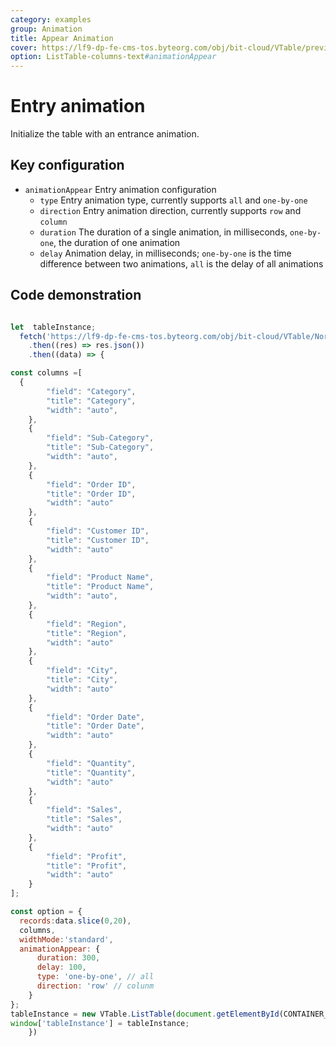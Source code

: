 ```yaml
---
category: examples
group: Animation
title: Appear Animation
cover: https://lf9-dp-fe-cms-tos.byteorg.com/obj/bit-cloud/VTable/preview/appear-animation.gif
option: ListTable-columns-text#animationAppear
---
```


# Entry animation

Initialize the table with an entrance animation.

## Key configuration

- `animationAppear` Entry animation configuration
  - `type` Entry animation type, currently supports `all` and `one-by-one`
  - `direction` Entry animation direction, currently supports `row` and `column`
  - `duration` The duration of a single animation, in milliseconds, `one-by-one`, the duration of one animation
  - `delay` Animation delay, in milliseconds; `one-by-one` is the time difference between two animations, `all` is the delay of all animations

## Code demonstration

```javascript livedemo template=vtable

let  tableInstance;
  fetch('https://lf9-dp-fe-cms-tos.byteorg.com/obj/bit-cloud/VTable/North_American_Superstore_data100.json')
    .then((res) => res.json())
    .then((data) => {

const columns =[
  {
        "field": "Category",
        "title": "Category",
        "width": "auto",
    },
    {
        "field": "Sub-Category",
        "title": "Sub-Category",
        "width": "auto",
    },
    {
        "field": "Order ID",
        "title": "Order ID",
        "width": "auto"
    },
    {
        "field": "Customer ID",
        "title": "Customer ID",
        "width": "auto"
    },
    {
        "field": "Product Name",
        "title": "Product Name",
        "width": "auto",
    },
    {
        "field": "Region",
        "title": "Region",
        "width": "auto"
    },
    {
        "field": "City",
        "title": "City",
        "width": "auto"
    },
    {
        "field": "Order Date",
        "title": "Order Date",
        "width": "auto"
    },
    {
        "field": "Quantity",
        "title": "Quantity",
        "width": "auto"
    },
    {
        "field": "Sales",
        "title": "Sales",
        "width": "auto"
    },
    {
        "field": "Profit",
        "title": "Profit",
        "width": "auto"
    }
];

const option = {
  records:data.slice(0,20),
  columns,
  widthMode:'standard',
  animationAppear: {
      duration: 300,
      delay: 100,
      type: 'one-by-one', // all
      direction: 'row' // colunm
    }
};
tableInstance = new VTable.ListTable(document.getElementById(CONTAINER_ID),option);
window['tableInstance'] = tableInstance;
    })
```

